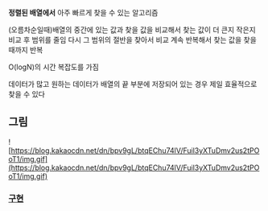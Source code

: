**정렬된 배열에서** 아주 빠르게 찾을 수 있는 알고리즘

(오름차순일때)배열의 중간에 있는 값과 찾을 값을 비교해서 찾는 값이 더 큰지 작은지 비교 후 범위를 줄임 다시 그 범위의 절반을 찾아서 비교 계속 반복해서 찾는 값을 찾을때까지 반복

O(logN)의 시간 복잡도를 가짐

데이터가 많고 원하는 데이터가 배열의 끝 부분에 저장되어 있는 경우 제일 효율적으로 찾을 수 있다

## 그림

![https://blog.kakaocdn.net/dn/bpv9gL/btqEChu74lV/Fuil3yXTuDmv2us2tPOoT1/img.gif](https://blog.kakaocdn.net/dn/bpv9gL/btqEChu74lV/Fuil3yXTuDmv2us2tPOoT1/img.gif)

### [ 구현 ](binarysearch.c++) 